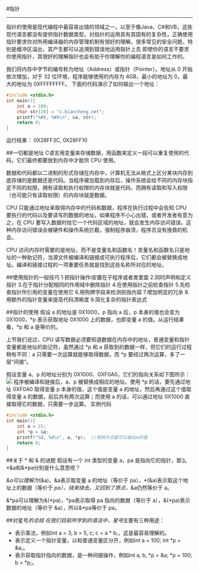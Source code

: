 #指针
***
指针的使用是现代编程中最容易出错的领域之一，以至于像Java、C#和VB，这些现代语言都没有提供指针数据类型，对指针的运用具有其固有的复杂性，正确使用指针要求你对所用编译器的内存管理机制有很好的理解。很多常见的安全问题，特别是缓冲区溢出，其产生都可以追溯到错误地运用指针上去
即使你的语言不要求你使用指针，其很好的理解指针也会有助于你理解你的编程语言是如何工作的。

我们将内存中字节的编号称为地址（Address）或指针（Pointer）。地址从 0 开始依次增加，对于 32 位环境，程序能够使用的内存为 4GB，最小的地址为 0，最大的地址为 0XFFFFFFFF。
下面的代码演示了如何输出一个地址：
```c
#include <stdio.h>
int main(){
    int a = 100;
    char str[20] = "c.biancheng.net";
    printf("%#X, %#X\n", &a, str);
    return 0;
}
```
运行结果：
0X28FF3C, 0X28FF10

##一切都是地址
C语言用变量来存储数据，用函数来定义一段可以重复使用的代码，它们最终都要放到内存中才能供 CPU 使用。

数据和代码都以二进制的形式存储在内存中，计算机无法从格式上区分某块内存到底存储的是数据还是代码。当程序被加载到内存后，操作系统会给不同的内存块指定不同的权限，拥有读取和执行权限的内存块就是代码，而拥有读取和写入权限（也可能只有读取权限）的内存块就是数据。

CPU 只能通过地址来取得内存中的代码和数据，程序在执行过程中会告知 CPU 要执行的代码以及要读写的数据的地址。如果程序不小心出错，或者开发者有意为之，在 CPU 要写入数据时给它一个代码区域的地址，就会发生内存访问错误。这种内存访问错误会被硬件和操作系统拦截，强制程序崩溃，程序员没有挽救的机会。

CPU 访问内存时需要的是地址，而不是变量名和函数名！变量名和函数名只是地址的一种助记符，当源文件被编译和链接成可执行程序后，它们都会被替换成地址。编译和链接过程的一项重要任务就是找到这些名称所对应的地址。

##使用指针的一般技巧
1.把指针操作i安置在子程序或者类里面
2.同时声明和定义指针
3.在于指针分配相同的作用域中删除指针
4.在使用指针之前检查指针
5.先检查指针所引用的变量在使用它
6.用狗牌字段来检测损毁内容
7.增加明显的冗余
8.用额外的指针变量来提高代码清晰度
9.简化复杂的指针表达式

##指针的使用
假设 a 的地址是 0X1000，p 指向 a 后，p 本身的值也会变为 0X1000，*p 表示获取地址 0X1000 上的数据，也即变量 a 的值。从运行结果看，*p 和 a 是等价的。

上节我们说过，CPU 读写数据必须要知道数据在内存中的地址，普通变量和指针变量都是地址的助记符，虽然通过 *p 和 a 获取到的数据一样，但它们的运行过程稍有不同：a 只需要一次运算就能够取得数据，而 *p 要经过两次运算，多了一层“间接”。

假设变量 a、p 的地址分别为 0X1000、0XF0A0，它们的指向关系如下图所示：
![](http://c.biancheng.net/uploads/allimg/190114/1IG3MJ-2.jpg)
程序被编译和链接后，a、p 被替换成相应的地址。使用 *p 的话，要先通过地址 0XF0A0 取得变量 p 本身的值，这个值是变量 a 的地址，然后再通过这个值取得变量 a 的数据，前后共有两次运算；而使用 a 的话，可以通过地址 0X1000 直接取得它的数据，只需要一步运算。
实例代码
```c
#include <stdio.h>
int main(){
    int a = 15;
    int *p = &a;
    printf("%d, %d\n", a, *p);  //两种方式都可以输出a的值
    return 0;
}
```
##关于 * 和 & 的谜题
假设有一个 int 类型的变量 a，pa 是指向它的指针，那么*&a和&*pa分别是什么意思呢？

*&a可以理解为*(&a)，&a表示取变量 a 的地址（等价于 pa），*(&a)表示取这个地址上的数据（等价于 *pa），绕来绕去，又回到了原点，*&a仍然等价于 a。

&*pa可以理解为&(*pa)，*pa表示取得 pa 指向的数据（等价于 a），&(*pa)表示数据的地址（等价于 &a），所以&*pa等价于 pa。

##对星号*的总结
在我们目前所学到的语法中，星号*主要有三种用途：
* 表示乘法，例如int a = 3, b = 5, c;  c = a * b;，这是最容易理解的。
* 表示定义一个指针变量，以和普通变量区分开，例如int a = 100;  int *p = &a;。
* 表示获取指针指向的数据，是一种间接操作，例如int a, b, *p = &a;  *p = 100;  b = *p;。
